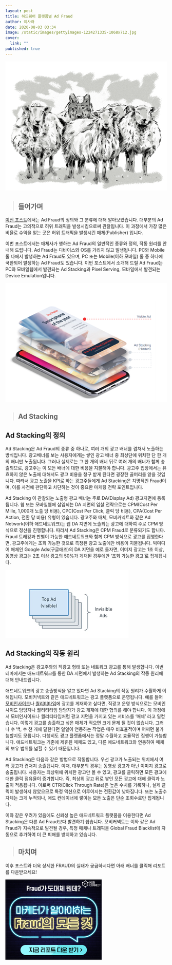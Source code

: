 ```yaml
---
layout: post
title: 하드웨어 플랫폼별 Ad Fraud
author: 이사라
date: 2020-08-03 03:34
image: /static/images/gettyimages-1224271335-1068x712.jpg
cover:
  link: ""
published: true
---
```

![](/static/images/20200803_110549.png)

<!--StartFragment-->

> ## **들어가며**

[이전 포스트](https://www.mobiinside.co.kr/2020/05/12/mobi-connect-ad-fraud/)에서는 Ad Fraud의 정의와 그 분류에 대해 알아보았습니다. 대부분의 Ad Fraud는 고의적으로 허위 트래픽을 발생시킴으로써 관찰됩니다. 이 과정에서 가장 많은 비율로 수익을 얻는 곳은 허위 트래픽을 발생시킨 매체(Publisher) 입니다.

이번 포스트에서는 매체사가 행하는 Ad Fraud의 일반적인 종류와 정의, 작동 원리를 안내해 드립니다. Ad Fraud는 디바이스와 OS를 가리지 않고 발생됩니다. PC와 Mobile 둘 다에서 발생하는 Ad Fraud도 있으며, PC 또는 Mobile(이하 모바일) 둘 중 하나에 국한되어 발생하는 Ad Fraud도 있습니다. 이번 포스트에서 소개해 드릴 Ad Fraud는 PC와 모바일웹에서 발견되는 Ad Stacking과 Pixel Serving, 모바일에서 발견되는 Device Emulation입니다.

<!--EndFragment-->

![[그림1. Ad Stacking, 출처]](/static/images/20200803_110602.png)

<!--StartFragment-->

> ## **Ad Stacking**

## **Ad Stacking의 정의**

Ad Stacking은 Ad Fraud의 종류 중 하나로, 여러 개의 광고 배너를 겹쳐서 노출하는 방식입니다. 광고배너를 보는 사용자에게는 쌓인 광고 배너 중 최상단에 위치한 단 한 개의 배너만 노출됩니다. 그러나 실제로는 그 한 개의 배너 뒤로 여러 개의 배너가 함께 송출되므로, 광고주는 이 모든 배너에 대한 비용을 지불해야 합니다. 광고주 입장에서는 유효하지 않은 노출에 대해서도 광고 비용을 청구 받게 된다면 굉장한 골머리를 앓을 것입니다. 따라서 광고 노출을 KPI로 하는 광고주들에게 Ad Stacking은 치명적인 Fraud이며, 이를 사전에 판단하고 차단하는 것이 중요한 마케팅 전략 포인트입니다.

Ad Stacking 이 관찰되는 노출형 광고 배너는 주로 DA(Display Ad) 광고지면에 등록됩니다. 웹 또는 모바일웹에 삽입되는 DA 지면의 입찰 전략으로는 CPM(Cost Per Mille, 1,000개 노출 당 비용), CPC(Cost Per Click, 클릭 당 비용), CPA(Cost Per Action, 전환 당 비용) 유형이 있습니다. 광고주와 매체, 모비커넥트와 같은 Ad Network(이하 애드네트워크)는 웹 DA 지면에 노출되는 광고에 대하여 주로 CPM 방식으로 정산을 진행합니다. 따라서 Ad Stacking은 CPM Fraud로 분류되기도 합니다. Fraud 트래킹과 판별이 가능한 애드네트워크와 함께 CPM 방식으로 광고를 집행한다면, 광고주에게는 조회 가능한 것으로 측정된 광고 노출에만 비용이 지불됩니다. 빅미디어 매체인 Google Ads(구글애즈)의 DA 지면을 예로 들자면, 이미지 광고는 1초 이상, 동영상 광고는 2초 이상 광고의 50%가 게재된 경우에만 ‘조회 가능한 광고’로 집계됩니다.

<!--EndFragment-->

![[그림2. Ad Stacking, 출처]](/static/images/20200803_110613.png)

<!--StartFragment-->

## **Ad Stacking의 작동 원리**

Ad Stacking은 광고주와의 직광고 형태 또는 네트워크 광고를 통해 발생합니다. 이번 테마에서는 애드네트워크를 통한 DA 지면에서 발생하는 Ad Stacking의 작동 원리에 대해 안내드립니다.

애드네트워크의 광고 송출방식을 알고 있다면 Ad Stacking의 작동 원리가 수월하게 이해됩니다. 모비커넥트와 같은 애드네트워크는 광고 플랫폼으로 운영됩니다. 예를 들어 [모비인사이드](https://www.mobiinside.co.kr/)나 [퀄리티타임](https://play.google.com/store/apps/details?id=com.zerodesktop.appdetox.qualitytime&hl=ko)에 광고를 게재하고 싶다면, 직광고 운영 방식으로는 모비인사이드 담당자나 퀄리티타임 담당자가 광고 게재에 대한 협의를 해야 합니다. 이 과정에서 모비인사이드나 퀄리티타임처럼 광고 지면을 가지고 있는 서비스를 ‘매체’ 라고 일컫습니다. 이렇게 광고를 송출하고 싶은 매체가 적으면 크게 문제 될 것이 없습니다. 그러나 수 백, 수 천 개에 달한다면 일일이 연동하는 작업은 매우 비효율적이며 어쩌면 불가능할지도 모릅니다. 다행히도 광고 플랫폼에서는 정말 수월하고 효율적인 집행이 가능합니다. 애드네트워크는 기존에 제휴된 매체도 있고, 다른 애드네트워크와 연동하여 매체의 보유 범위를 넓힐 수 있기 때문입니다.

Ad Stacking은 다음과 같은 방법으로 작동합니다. 우선 광고가 노출되는 위치에서 여러 광고가 겹쳐져 송출됩니다. 이때, 대부분의 경우는 동영상 광고가 아닌 이미지 광고로 송출됩니다. 사용자는 최상위에 위치한 광고만 볼 수 있고, 광고를 클릭하면 모든 광고에 대한 클릭 점유율이 증가합니다. 즉, 최상위 광고 뒤로 쌓인 모든 광고에 대해 클릭과 노출이 적용됩니다. 이로써 CTR(Click Through Rate)은 높은 수치를 기록하나, 실제 클릭이 발생하지 않았으므로 특정 액션으로 이루어지는 전환값이 낮아집니다. 또는 노출수 자체는 크게 누적되나, 애드 컨테이너에 쌓이는 모든 노출은 단순 조회수로만 집계됩니다.

이와 같은 우려가 있음에도 신뢰성 높은 애드네트워크 플랫폼을 이용한다면 Ad Stacking은 다른 Ad Fraud보다 발견하기 쉽습니다. 모비커넥트는 이와 같은 Ad Fraud가 지속적으로 발견될 경우, 특정 매체나 트래픽을 Global Fraud Blacklist에 자동으로 추가하여 더 큰 피해를 방지하고 있습니다.

<!--EndFragment-->

<!--StartFragment-->

> ## **마치며**

이후 포스트와 더욱 상세한  FRAUD의 실태가 궁금하시다면 아래 배너를 클릭해 리포트를 다운받으세요!

<!--EndFragment-->

![](/static/images/배너2.png)